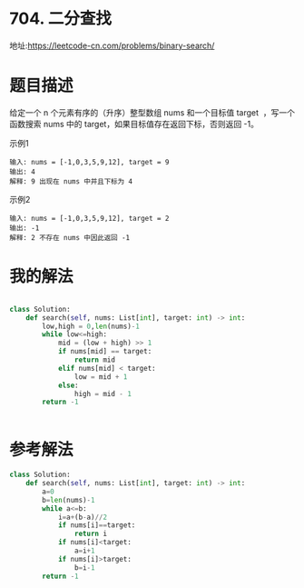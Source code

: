 # 704. 二分查找
地址:https://leetcode-cn.com/problems/binary-search/


# 题目描述
给定一个 n 个元素有序的（升序）整型数组 nums 和一个目标值 target  ，写一个函数搜索 nums 中的 target，如果目标值存在返回下标，否则返回 -1。

示例1
```
输入: nums = [-1,0,3,5,9,12], target = 9
输出: 4
解释: 9 出现在 nums 中并且下标为 4

```

示例2
```
输入: nums = [-1,0,3,5,9,12], target = 2
输出: -1
解释: 2 不存在 nums 中因此返回 -1

```

# 我的解法
```python

class Solution:
    def search(self, nums: List[int], target: int) -> int:
        low,high = 0,len(nums)-1
        while low<=high:
            mid = (low + high) >> 1
            if nums[mid] == target:
                return mid
            elif nums[mid] < target:
                low = mid + 1
            else:
                high = mid - 1
        return -1 
        

```

# 参考解法
```python
class Solution:
    def search(self, nums: List[int], target: int) -> int:
        a=0
        b=len(nums)-1
        while a<=b:
            i=a+(b-a)//2
            if nums[i]==target:
                return i
            if nums[i]<target:
                a=i+1
            if nums[i]>target:
                b=i-1
        return -1


```

